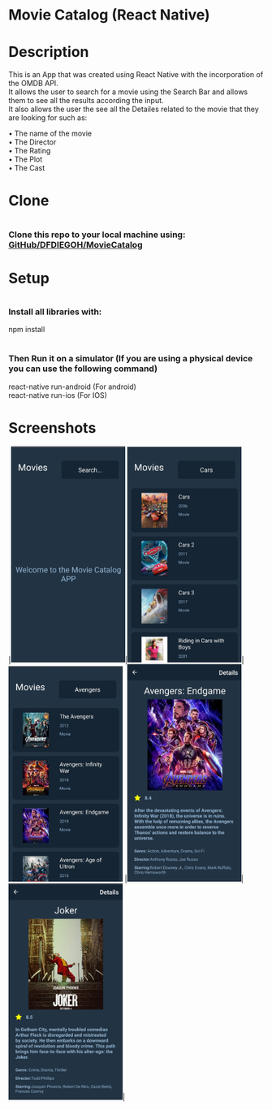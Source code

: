 # <h1>Movie Catalog (React Native) </h1>

# <h1>Description</h1>
This is an App that was created using React Native with the incorporation of the OMDB API. <br>
It allows the user to search for a movie using the Search Bar and allows them to see all the results according the input.<br>
It also allows the user the see all the Detailes related to the movie that they are looking for such as:

• The name of the movie <br>
• The Director<br>
• The Rating<br>
• The Plot<br>
• The Cast


# <h1>Clone</h1>
# <h3>Clone this repo to your local machine using: [GitHub/DFDIEGOH/MovieCatalog](https://github.com/DFDIEGOH/MovieCatalog)</h3>

# <h1>Setup </h1>
# <h3>Install all libraries with:</h3>
npm install
# <h3>Then Run it on a simulator (If you are using a physical device you can use the following command)</h3>
react-native run-android (For android) <br>
react-native run-ios     (For IOS) 
# 
<h1>Screenshots</h1>

|<img src="https://raw.githubusercontent.com/dfdiegoh/CaraCareCodingChallenge/master/src/images/HomePhoto.jpg" width="225">|<img src="https://raw.githubusercontent.com/dfdiegoh/CaraCareCodingChallenge/master/src/images/Results_1.jpg" width="225">| <img src="https://raw.githubusercontent.com/dfdiegoh/CaraCareCodingChallenge/master/src/images/Results_2.jpg" width="225"> |<img src="https://raw.githubusercontent.com/dfdiegoh/CaraCareCodingChallenge/master/src/images/Details_1.jpg" width="225">|<img src="https://raw.githubusercontent.com/dfdiegoh/CaraCareCodingChallenge/master/src/images/Details_2.jpg" width="225">|




